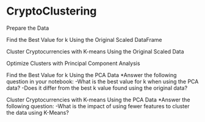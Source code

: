 # CryptoClustering

Prepare the Data

Find the Best Value for k Using the Original Scaled DataFrame

Cluster Cryptocurrencies with K-means Using the Original Scaled Data


Optimize Clusters with Principal Component Analysis


Find the Best Value for k Using the PCA Data
*Answer the following question in your notebook:
-What is the best value for k when using the PCA data?
-Does it differ from the best k value found using the original data?

Cluster Cryptocurrencies with K-means Using the PCA Data
*Answer the following question:
-What is the impact of using fewer features to cluster the data using K-Means?
